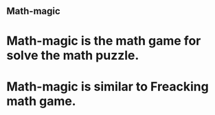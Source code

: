 ## Math-magic
# Math-magic is the math game for solve the math puzzle.
# Math-magic is similar to Freacking math game.
